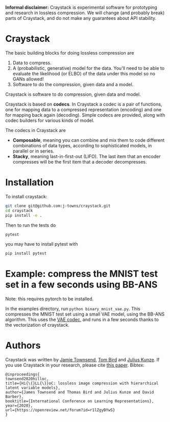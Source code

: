 __Informal disclaimer:__ Craystack is experimental software for prototyping and research in lossless compression. We will change (and probably break) parts of Craystack, and do not make any guarantees about API stability.

# Craystack
The basic building blocks for doing lossless compression are

1. Data to compress.
2. A (probabilistic, generative) model for the data. You'll need to be able to
   evaluate the likelihood (or ELBO) of the data under this model so no GANs
   allowed!
3. Software to do the compression, given data and a model.

Craystack is software to do compression, given data and model.

Craystack is based on **codecs**. In Craystack a codec is a pair of functions,
one for mapping data to a compressed representation (encoding) and one for
mapping back again (decoding). Simple codecs are provided, along with codec
builders for various kinds of model.

The codecs in Craystack are 

 - **Composable**, meaning you can combine and mix them to code different
   combinations of data types, according to sophisticated models, in parallel or
   in series.
 - **Stacky**, meaning last-in-first-out (LIFO). The last item that an encoder
   compresses will be the first item that a decoder decompresses.

# Installation
To install craystack:

```bash
git clone git@github.com:j-towns/craystack.git
cd craystack
pip install -e .
```

Then to run the tests do

```bash
pytest
```

you may have to install pytest with

```bash
pip install pytest
```
# Example: compress the MNIST test set in a few seconds using BB-ANS
Note: this requires pytorch to be installed.

In the examples directory, run `python binary_mnist_vae.py`. This compresses the MNIST test set using a small VAE model, using the BB-ANS algorithm. This uses the [VAE codec](craystack/bb_ans.py#L39), and runs in a few seconds thanks to the vectorization of craystack.

# Authors
Craystack was written by [Jamie Townsend](https://j-towns.github.io), [Tom Bird](https://tom-bird.github.io/) and [Julius Kunze](https://juliuskunze.com/). If you use Craystack in your research, please cite [this paper](https://openreview.net/forum?id=r1lZgyBYwS). Bibtex:

```
@inproceedings{
townsend2020hilloc,
title={Hi{\{}LL{\}}oC: lossless image compression with hierarchical latent variable models},
author={James Townsend and Thomas Bird and Julius Kunze and David Barber},
booktitle={International Conference on Learning Representations},
year={2020},
url={https://openreview.net/forum?id=r1lZgyBYwS}
}
```
